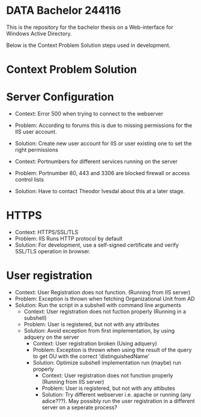 # DATA Bachelor 244116
 This is the repository for the bachelor thesis on a Web-interface for Windows Active Directory.

 Below is the Context Problem Solution steps used in development.

# Context Problem Solution

# Server Configuration

* Context: Error 500 when trying to connect to the webserver
* Problem: According to forums this is due to missing permissions for the IIS user account.
* Solution: Create new user account for IIS or user existing one to set the right permissions

* Context: Portnumbers for different services running on the server
* Problem: Portnumber 80, 443 and 3306 are blocked firewall or access control lists
* Solution: Have to contact Theodor Ivesdal about this at a later stage.

# HTTPS

* Context: HTTPS/SSL/TLS
* Problem: IIS Runs HTTP protocol by default
* Solution: For development, use a self-signed certificate and verify SSL/TLS operation in browser.

# User registration

* Context: User Registration does not function. (Running from IIS server)
* Problem: Exception is thrown when fetching Organizational Unit from AD
* Solution: Run the script in a subshell with command line arguments
    * Context: User registration does not fuction properly (Running in a subshell)
    * Problem: User is registered, but not with any attributes
    * Solution: Avoid exception from first implementation, by using adquery on the server
        * Context: User registration broken (Using adquery)
        * Problem: Exception is thrown when using the result of the query to get OU with the correct 'distinguishedName'
        * Solution: Optimize subshell implementation run (maybe) run properly
            * Context: User registration does not function properly (Running from IIS server)
            * Problem: User is registered, but not with any attibutes
            * Solution: Try different webserver i.e. apache or running (any adice???). May possibly run the user registration in a different server on a seperate process?

